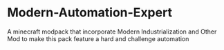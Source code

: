 # Modern-Automation-Expert
A minecraft modpack that incorporate Modern Industrialization and Other Mod to make this pack feature a hard and challenge automation
